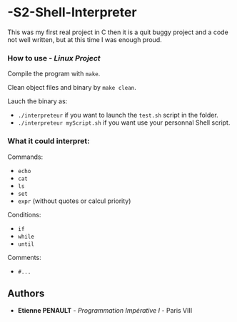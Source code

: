 # -S2-Shell-Interpreter

This was my first real project in C then it is a quit buggy project and a code not well written, but at this time I was enough proud.

### How to use - *Linux Project*

Compile the program with ```make```.

Clean object files and binary by ```make clean```.

Lauch the binary as:
  * ```./interpreteur``` if you want to launch the ```test.sh``` script in the folder.
  * ```./interpreteur myScript.sh``` if you want use your personnal Shell script.
  
### What it could interpret:
Commands:
* ```echo```
* ```cat```
* ```ls```
* ```set```
* ```expr``` (without quotes or calcul priority)
  
Conditions:
* ```if```
* ```while```
* ```until```
    
Comments:
* ```#...```
  
## Authors

* **Etienne PENAULT** - *Programmation Impérative I* - Paris VIII
